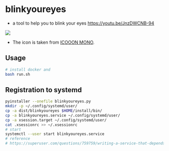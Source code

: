 # blinkyoureyes

- a tool to help you to blink your eyes
https://youtu.be/JnzDWCNB-94


[![](https://img.youtube.com/vi/JnzDWCNB-94/0.jpg)](https://www.youtube.com/watch?v=JnzDWCNB-94)

- The icon is taken from [ICOOON MONO](https://icooon-mono.com/00089-%e9%9b%ab%e3%81%ae%e3%82%a2%e3%82%a4%e3%82%b3%e3%83%b3%e7%b4%a0%e6%9d%90/).

## Usage
```bash
# install docker and
bash run.sh
```
## Registration to systemd
```bash
pyinstaller --onefile blinkyoureyes.py
mkdir -p ~/.config/systemd/user/
cp -a dist/blinkyoureyes $HOME/install/bin/
cp -a blinkyoureyes.service ~/.config/systemd/user/
cp -a xsession.target ~/.config/systemd/user/
cat .xsessionrc >> ~/.xsessionrc
# start
systemctl --user start blinkyoureyes.service
# reference
# https://superuser.com/questions/759759/writing-a-service-that-depends-on-xorg
```
